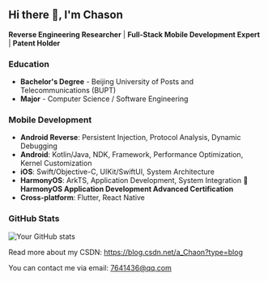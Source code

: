 ## Hi there 👋, I'm Chason

**Reverse Engineering Researcher** | **Full-Stack Mobile Development Expert** | **Patent Holder**

### Education
- **Bachelor's Degree** - Beijing University of Posts and Telecommunications (BUPT)
- **Major** - Computer Science / Software Engineering

### Mobile Development
- **Android Reverse**: Persistent Injection, Protocol Analysis, Dynamic Debugging
- **Android**: Kotlin/Java, NDK, Framework, Performance Optimization, Kernel Customization
- **iOS**: Swift/Objective-C, UIKit/SwiftUI, System Architecture
- **HarmonyOS**: ArkTS, Application Development, System Integration 🏅 **HarmonyOS Application Development Advanced Certification**
- **Cross-platform**: Flutter, React Native

### GitHub Stats
![Your GitHub stats](https://github-readme-stats.vercel.app/api?username=ichason&show_icons=true&theme=radical&hide_border=true)


Read more about my CSDN: https://blog.csdn.net/a_Chaon?type=blog 

​You can contact me via email: 7641436@qq.com
